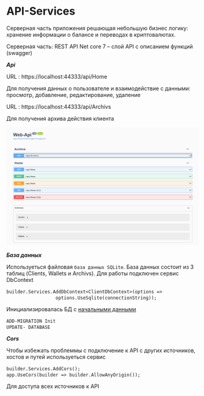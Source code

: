 # API-Services
Серверная часть приложения решающая небольшую бизнес логику: хранение информации о балансе и переводах в криптовалютах.

Серверная часть: REST API Net core 7 – слой API с описанием функций (swagger)


***Api***

URL : https://localhost:44333/api/Home

Для получения данных о пользователе и взаимодействие с данными: просмотр, добавление, редактирование, удаление


URL : https://localhost:44333/api/Archivs 

Для получения архива действия клиента

![Scren](https://github.com/Lifanov1996/API-Services/blob/main/Api-1.png)


***База данных***

Используеться файловая `база данных SQLite`. База данных состоит из 3 таблиц (Clients, Wallets и Archivs). Для работы подключен сервис DbContext 
```
builder.Services.AddDbContext<ClientDbContext>(options =>
                  options.UseSqlite(connectionString));
```

Инициализировалась БД с [начальными данными](https://github.com/Lifanov1996/API-Services/blob/main/Web-Api/DataBase/ClientDbContext.cs) 
```
ADD-MIGRATION Init
UPDATE- DATABASE
```

***Cors***

Чтобы избежать проблеммы с подключение к API c других источников, хостов и путей используеться сервис 
```
builder.Services.AddCors();
app.UseCors(builder => builder.AllowAnyOrigin());
```
Для доступа всех источников к API

